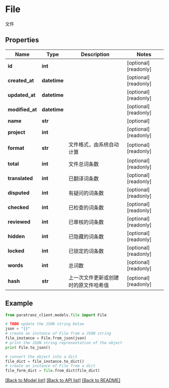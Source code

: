 # File

文件

## Properties

Name | Type | Description | Notes
------------ | ------------- | ------------- | -------------
**id** | **int** |  | [optional] [readonly] 
**created_at** | **datetime** |  | [optional] [readonly] 
**updated_at** | **datetime** |  | [optional] [readonly] 
**modified_at** | **datetime** |  | [optional] [readonly] 
**name** | **str** |  | [optional] 
**project** | **int** |  | [optional] [readonly] 
**format** | **str** | 文件格式，由系统自动计算 | [optional] [readonly] 
**total** | **int** | 文件总词条数 | [optional] [readonly] 
**translated** | **int** | 已翻译词条数 | [optional] [readonly] 
**disputed** | **int** | 有疑问的词条数 | [optional] [readonly] 
**checked** | **int** | 已检查的词条数 | [optional] [readonly] 
**reviewed** | **int** | 已审核的词条数 | [optional] [readonly] 
**hidden** | **int** | 已隐藏的词条数 | [optional] [readonly] 
**locked** | **int** | 已锁定的词条数 | [optional] [readonly] 
**words** | **int** | 总词数 | [optional] [readonly] 
**hash** | **str** | 上一次文件更新或创建时的原文件哈希值 | [optional] [readonly] 

## Example

```python
from paratranz_client.models.file import File

# TODO update the JSON string below
json = "{}"
# create an instance of File from a JSON string
file_instance = File.from_json(json)
# print the JSON string representation of the object
print File.to_json()

# convert the object into a dict
file_dict = file_instance.to_dict()
# create an instance of File from a dict
file_form_dict = file.from_dict(file_dict)
```
[[Back to Model list]](../README.md#documentation-for-models) [[Back to API list]](../README.md#documentation-for-api-endpoints) [[Back to README]](../README.md)


